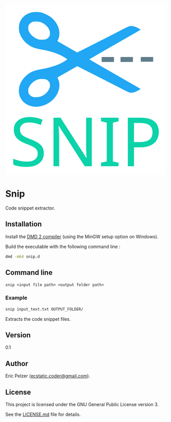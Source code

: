 ![](https://github.com/senselogic/SNIP/blob/master/LOGO/snip.png)

# Snip

Code snippet extractor.

## Installation

Install the [DMD 2 compiler](https://dlang.org/download.html) (using the MinGW setup option on Windows).

Build the executable with the following command line :

```bash
dmd -m64 snip.d
```

## Command line

```
snip <input file path> <output folder path>
```

### Example

```bash
snip input_text.txt OUTPUT_FOLDER/
```

Extracts the code snippet files.

## Version

0.1

## Author

Eric Pelzer (ecstatic.coder@gmail.com).

## License

This project is licensed under the GNU General Public License version 3.

See the [LICENSE.md](LICENSE.md) file for details.
